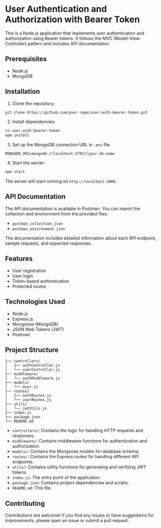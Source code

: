 # User Authentication and Authorization with Bearer Token

This is a Node.js application that implements user authentication and authorization using Bearer tokens. It follows the MVC (Model-View-Controller) pattern and includes API documentation.

## Prerequisites

- Node.js
- MongoDB

## Installation

1. Clone the repository:

```bash
git clone https://github.com/your-repo/user-auth-bearer-token.git
```

2. Install dependencies:

```bash
cd user-auth-bearer-token
npm install
```

3. Set up the MongoDB connection URL in `.env` file.

```
MONGODB_URI=mongodb://localhost:27017/your-db-name
```

4. Start the server:

```bash
npm start
```

The server will start running on `http://localhost:3000`.

## API Documentation

The API documentation is available in Postman. You can import the collection and environment from the provided files:

- `postman_collection.json`
- `postman_environment.json`

The documentation includes detailed information about each API endpoint, sample requests, and expected responses.

## Features

- User registration
- User login
- Token-based authentication
- Protected routes

## Technologies Used

- Node.js
- Express.js
- Mongoose (MongoDB)
- JSON Web Tokens (JWT)
- Postman

## Project Structure

```
├── controllers/
│   ├── authController.js
│   └── userController.js
├── middleware/
│   └── authMiddleware.js
├── models/
│   └── User.js
├── routes/
│   ├── authRoutes.js
│   └── userRoutes.js
├── utils/
│   └── jwtUtils.js
├── index.js
├── package.json
└── README.md
```

- `controllers/`: Contains the logic for handling HTTP requests and responses.
- `middleware/`: Contains middleware functions for authentication and authorization.
- `models/`: Contains the Mongoose models for database schema.
- `routes/`: Contains the Express routes for handling different API endpoints.
- `utils/`: Contains utility functions for generating and verifying JWT tokens.
- `index.js`: The entry point of the application.
- `package.json`: Contains project dependencies and scripts.
- `README.md`: This file.

## Contributing

Contributions are welcome! If you find any issues or have suggestions for improvements, please open an issue or submit a pull request.
